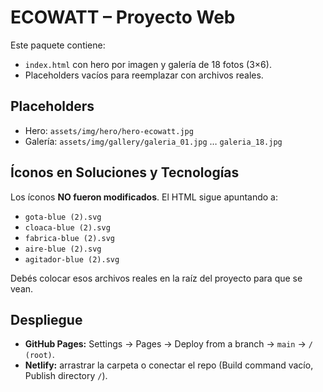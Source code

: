 # ECOWATT – Proyecto Web

Este paquete contiene:
- `index.html` con hero por imagen y galería de 18 fotos (3×6).
- Placeholders vacíos para reemplazar con archivos reales.

## Placeholders
- Hero: `assets/img/hero/hero-ecowatt.jpg`
- Galería: `assets/img/gallery/galeria_01.jpg` … `galeria_18.jpg`

## Íconos en Soluciones y Tecnologías
Los íconos **NO fueron modificados**. El HTML sigue apuntando a:
- `gota-blue (2).svg`
- `cloaca-blue (2).svg`
- `fabrica-blue (2).svg`
- `aire-blue (2).svg`
- `agitador-blue (2).svg`

Debés colocar esos archivos reales en la raíz del proyecto para que se vean.

## Despliegue
- **GitHub Pages:** Settings → Pages → Deploy from a branch → `main` → `/ (root)`.
- **Netlify:** arrastrar la carpeta o conectar el repo (Build command vacío, Publish directory `/`).